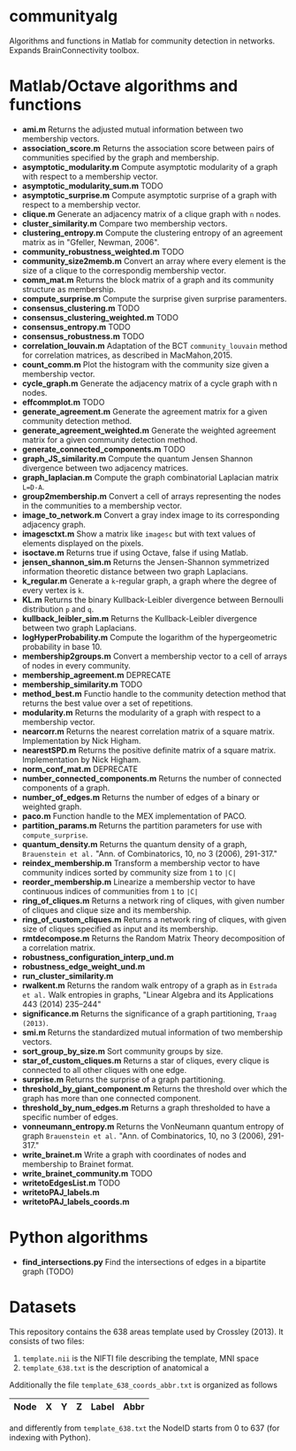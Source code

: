 # communityalg
Algorithms and functions in Matlab for community detection in networks. 
Expands BrainConnectivity toolbox.

# Matlab/Octave algorithms and functions

- **ami.m** Returns the adjusted mutual information between two membership vectors.
- **association_score.m** Returns the association score between pairs of communities specified by the graph and membership.
- **asymptotic_modularity.m** Compute asymptotic modularity of a graph with respect to a membership vector.
- **asymptotic_modularity_sum.m**  TODO
- **asymptotic_surprise.m** Compute asymptotic surprise of a graph with respect to a membership vector.
- **clique.m** Generate an adjacency matrix of a clique graph with `n` nodes.
- **cluster_similarity.m** Compare two membership vectors.
- **clustering_entropy.m** Compute the clustering entropy of an agreement matrix as in "Gfeller, Newman, 2006".
- **community_robustness_weighted.m** TODO
- **community_size2memb.m** Convert an array where every element is the size of a clique to the correspondig membership vector.
- **comm_mat.m** Returns the block matrix of a graph and its community structure as membership.
- **compute_surprise.m** Compute the surprise given surprise paramenters.
- **consensus_clustering.m** TODO
- **consensus_clustering_weighted.m** TODO
- **consensus_entropy.m** TODO
- **consensus_robustness.m** TODO
- **correlation_louvain.m** Adaptation of the BCT `community_louvain` method for correlation matrices, as described in MacMahon,2015.
- **count_comm.m** Plot the histogram with the community size given a membership vector.
- **cycle_graph.m** Generate the adjacency matrix of a cycle graph with n nodes.
- **effcommplot.m** TODO
- **generate_agreement.m** Generate the agreement matrix for a given community detection method.
- **generate_agreement_weighted.m** Generate the weighted agreement matrix for a given community detection method.
- **generate_connected_components.m** TODO
- **graph_JS_similarity.m** Compute the quantum Jensen Shannon divergence between two adjacency matrices.
- **graph_laplacian.m** Compute the graph combinatorial Laplacian matrix `L=D-A`.
- **group2membership.m** Convert a cell of arrays representing the nodes in the communities to a membership vector.
- **image_to_network.m** Convert a gray index image to its corresponding adjacency graph.
- **imagesctxt.m** Show a matrix like `imagesc` but with text values of elements displayed on the pixels.
- **isoctave.m** Returns true if using Octave, false if using Matlab.
- **jensen_shannon_sim.m** Returns the Jensen-Shannon symmetrized information theoretic distance between two graph Laplacians.
- **k_regular.m** Generate a `k`-regular graph, a graph where the degree of every vertex is `k`.
- **KL.m** Returns the binary Kullback-Leibler divergence between Bernoulli distribution `p` and `q`.
- **kullback_leibler_sim.m** Returns the Kullback-Leibler divergence between two graph Laplacians.
- **logHyperProbability.m** Compute the logarithm of the hypergeometric probability in base 10.
- **membership2groups.m** Convert a membership vector to a cell of arrays of nodes in every community.
- **membership_agreement.m** DEPRECATE
- **membership_similarity.m** TODO
- **method_best.m** Functio handle to the community detection method that returns the best value over a set of repetitions.
- **modularity.m** Returns the modularity of a graph with respect to a membership vector.
- **nearcorr.m** Returns the nearest correlation matrix of a square matrix. Implementation by Nick Higham.
- **nearestSPD.m** Returns the positive definite matrix of a square matrix. Implementation by Nick Higham.
- **norm_conf_mat.m** DEPRECATE
- **number_connected_components.m** Returns the number of connected components of a graph.
- **number_of_edges.m** Returns the number of edges of a binary or weighted graph.
- **paco.m** Function handle to the MEX implementation of PACO.
- **partition_params.m** Returns the partition parameters for use with `compute_surprise`.
- **quantum_density.m** Returns the quantum density of a graph, `Brauenstein et al.` "Ann. of Combinatorics, 10, no 3 (2006), 291-317."
- **reindex_membership.m** Transform a membership vector to have community indices sorted by community size from `1` to `|C|`
- **reorder_membership.m** Linearize a membership vector to have continuous indices of communities from `1` to `|C|`
- **ring_of_cliques.m** Returns a  network ring of cliques, with given number of cliques and clique size and its membership.
- **ring_of_custom_cliques.m** Returns a network ring of cliques, with given size of cliques specified as input and its membership.
- **rmtdecompose.m** Returns the Random Matrix Theory decomposition of a correlation matrix.
- **robustness_configuration_interp_und.m** 
- **robustness_edge_weight_und.m**
- **run_cluster_similarity.m**
- **rwalkent.m** Returns the random walk entropy of a graph as in `Estrada et al.` Walk entropies in graphs, "Linear Algebra and its Applications 443 (2014) 235–244"
- **significance.m** Returns the significance of a graph partitioning, `Traag (2013)`.
- **smi.m** Returns the standardized mutual information of two membership vectors.
- **sort_group_by_size.m**  Sort community groups by size.
- **star_of_custom_cliques.m** Returns a star of cliques, every clique is connected to all other cliques with one edge.
- **surprise.m** Returns the surprise of a graph partitioning.
- **threshold_by_giant_component.m** Returns the threshold over which the graph has more than one connected component.
- **threshold_by_num_edges.m** Returns a graph thresholded to have a specific number of edges.
- **vonneumann_entropy.m** Returns the VonNeumann quantum entropy of graph `Brauenstein et al.` "Ann. of Combinatorics, 10, no 3 (2006), 291-317."
- **write_brainet.m** Write a graph with coordinates of nodes and membership to Brainet format.
- **write_brainet_community.m** TODO
- **writetoEdgesList.m** TODO
- **writetoPAJ_labels.m**
- **writetoPAJ_labels_coords.m**

# Python algorithms
- **find_intersections.py** Find the intersections of edges in a bipartite graph (TODO)

# Datasets
This repository contains the 638 areas template used by Crossley (2013). It consists of two files:

1. `template.nii` is the NIFTI file describing the template, MNI space
2. `template_638.txt` is the description of anatomical a


Additionally the file `template_638_coords_abbr.txt`  is organized as follows

| Node |  X | Y | Z | Label | Abbr|
|------|----|---|---|-------|-----|


and differently from `template_638.txt` the NodeID starts from 0 to 637 (for indexing with Python).

